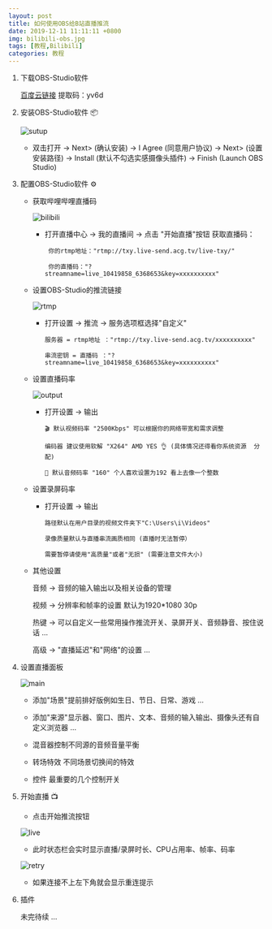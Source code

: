 ```yaml
---
layout: post
title: 如何使用OBS给B站直播推流
date: 2019-12-11 11:11:11 +0800
img: bilibili-obs.jpg
tags: [教程,Bilibili]
categories: 教程
---
```


1. 下载OBS-Studio软件 
    
    <a href="https://pan.baidu.com/s/1DAcrCoRIRCrCZGnmr3lK1Q" target="_blank">百度云链接</a>   提取码：yv6d


2. 安装OBS-Studio软件 📦
     
     ![sutup]({{site.baseurl}}/assets/img/bilibili-obs/setup.jpg)  
     
    * 双击打开 → Next> (确认安装) → I Agree (同意用户协议) → Next> (设置安装路径) → Install (默认不勾选实感摄像头插件) → Finish (Launch OBS Studio)  


3. 配置OBS-Studio软件 ⚙️

    + 获取哔哩哔哩直播码

        ![bilibili]({{site.baseurl}}/assets/img/bilibili-obs/bilibili.jpg) 

         - 打开直播中心 → 我的直播间 → 点击 "开始直播"按钮 获取直播码：

                你的rtmp地址："rtmp://txy.live-send.acg.tv/live-txy/"

                你的直播码："?streamname=live_10419858_6368653&key=xxxxxxxxxx"

               
 

   + 设置OBS-Studio的推流链接

        ![rtmp]({{site.baseurl}}/assets/img/bilibili-obs/rtmp.jpg)

        - 打开设置 → 推流 → 服务选项框选择"自定义"

              服务器 = rtmp地址 ："rtmp://txy.live-send.acg.tv/xxxxxxxxxx"

              串流密钥 = 直播码 ："?streamname=live_10419858_6368653&key=xxxxxxxxxx"

 

    + 设置直播码率

        ![output]({{site.baseurl}}/assets/img/bilibili-obs/output.jpg)
    
    
        - 打开设置 → 输出

              🎬 默认视频码率 "2500Kbps" 可以根据你的网络带宽和需求调整 

              编码器 建议使用软解 "X264" AMD YES 👌 (具体情况还得看你系统资源  分配)

              🎤 默认音频码率 "160" 个人喜欢设置为192 看上去像一个整数

    + 设置录屏码率

        - 打开设置 → 输出

              路径默认在用户目录的视频文件夹下"C:\Users\i\Videos"  

              录像质量默认与直播串流画质相同 (直播时无法暂停）

              需要暂停请使用"高质量"或者"无损" (需要注意文件大小)



    + 其他设置

         音频 → 音频的输入输出以及相关设备的管理

         视频 → 分辨率和帧率的设置 默认为1920*1080 30p

         热键 → 可以自定义一些常用操作推流开关、录屏开关、音频静音、按住说话 …   

         高级 → "直播延迟"和"网络"的设置 … 

4. 设置直播面板

    ![main]({{site.baseurl}}/assets/img/bilibili-obs/main.jpg)

    * 添加"场景"提前排好版例如生日、节日、日常、游戏 …

    * 添加"来源"显示器、窗口、图片、文本、音频的输入输出、摄像头还有自定义浏览器 …

    * 混音器控制不同源的音频音量平衡

    * 转场特效 不同场景切换间的特效

    * 控件 最重要的几个控制开关

5. 开始直播 📺

    + 点击开始推流按钮

    ![live]({{site.baseurl}}/assets/img/bilibili-obs/live.jpg)

    - 此时状态栏会实时显示直播/录屏时长、CPU占用率、帧率、码率

    ![retry]({{site.baseurl}}/assets/img/bilibili-obs/retry.jpg)

    - 如果连接不上左下角就会显示重连提示
            
6. 插件

    未完待续 …